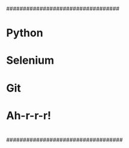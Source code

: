##################################
#             Python             #
#            Selenium            #
#               Git              #
#                                #
#            Ah-r-r-r!           #
#                                #
###################################
